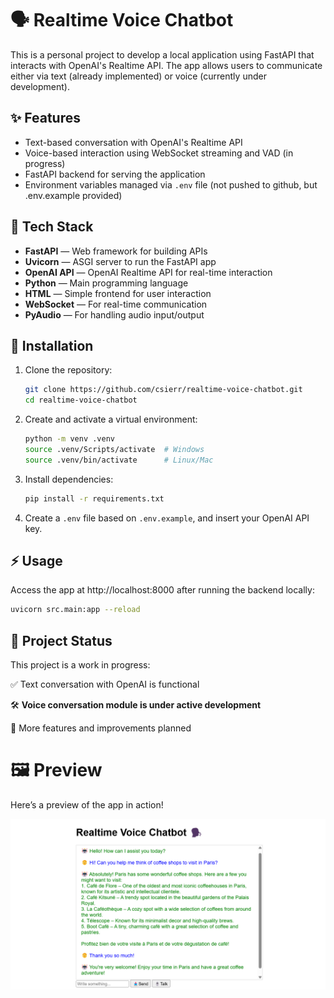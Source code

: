 # 🗣️ Realtime Voice Chatbot

This is a personal project to develop a local application using FastAPI that interacts with OpenAI's Realtime API. The app allows users to communicate either via text (already implemented) or voice (currently under development).

## ✨ Features

- Text-based conversation with OpenAI's Realtime API
- Voice-based interaction using WebSocket streaming and VAD (in progress)
- FastAPI backend for serving the application
- Environment variables managed via `.env` file (not pushed to github, but .env.example provided)

## 🧰 Tech Stack

- **FastAPI** — Web framework for building APIs
- **Uvicorn** — ASGI server to run the FastAPI app
- **OpenAI API** — OpenAI Realtime API for real-time interaction
- **Python** — Main programming language
- **HTML** — Simple frontend for user interaction
- **WebSocket** — For real-time communication
- **PyAudio** — For handling audio input/output

## 🚀 Installation

1. Clone the repository:

   ```bash
   git clone https://github.com/csierr/realtime-voice-chatbot.git
   cd realtime-voice-chatbot

2. Create and activate a virtual environment:

    ```bash
    python -m venv .venv
    source .venv/Scripts/activate  # Windows
    source .venv/bin/activate      # Linux/Mac

3. Install dependencies:

    ```bash
    pip install -r requirements.txt

4. Create a `.env` file based on `.env.example`, and insert your OpenAI API key.


## ⚡ Usage

Access the app at http://localhost:8000  after running the backend locally:

```bash
uvicorn src.main:app --reload
```

## 🚧 Project Status

This project is a work in progress:

✅ Text conversation with OpenAI is functional

🛠 **Voice conversation module is under active development**

📝 More features and improvements planned


# 🖼️ Preview

Here’s a preview of the app in action!

![Realtime_voice_chat](realtime-voice-chat.png)